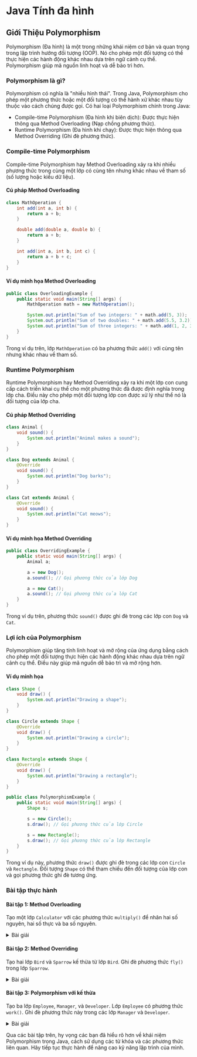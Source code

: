 # Java Tính đa hình

## Giới Thiệu Polymorphism

Polymorphism (Đa hình) là một trong những khái niệm cơ bản và quan trọng trong lập trình hướng đối tượng (OOP). Nó cho phép một đối tượng có thể thực hiện các hành động khác nhau dựa trên ngữ cảnh cụ thể. Polymorphism giúp mã nguồn linh hoạt và dễ bảo trì hơn.

### Polymorphism là gì?

Polymorphism có nghĩa là "nhiều hình thái". Trong Java, Polymorphism cho phép một phương thức hoặc một đối tượng có thể hành xử khác nhau tùy thuộc vào cách chúng được gọi. Có hai loại Polymorphism chính trong Java:

* Compile-time Polymorphism (Đa hình khi biên dịch): Được thực hiện thông qua Method Overloading (Nạp chồng phương thức).
* Runtime Polymorphism (Đa hình khi chạy): Được thực hiện thông qua Method Overriding (Ghi đè phương thức).

### Compile-time Polymorphism

Compile-time Polymorphism hay Method Overloading xảy ra khi nhiều phương thức trong cùng một lớp có cùng tên nhưng khác nhau về tham số (số lượng hoặc kiểu dữ liệu).

#### Cú pháp Method Overloading

```java
class MathOperation {
    int add(int a, int b) {
        return a + b;
    }

    double add(double a, double b) {
        return a + b;
    }

    int add(int a, int b, int c) {
        return a + b + c;
    }
}
```

#### Ví dụ minh họa Method Overloading

```java
public class OverloadingExample {
    public static void main(String[] args) {
        MathOperation math = new MathOperation();

        System.out.println("Sum of two integers: " + math.add(5, 3));
        System.out.println("Sum of two doubles: " + math.add(5.5, 3.2));
        System.out.println("Sum of three integers: " + math.add(1, 2, 3));
    }
}
```

Trong ví dụ trên, lớp `MathOperation` có ba phương thức `add()` với cùng tên nhưng khác nhau về tham số.

### Runtime Polymorphism

Runtime Polymorphism hay Method Overriding xảy ra khi một lớp con cung cấp cách triển khai cụ thể cho một phương thức đã được định nghĩa trong lớp cha. Điều này cho phép một đối tượng lớp con được xử lý như thể nó là đối tượng của lớp cha.

#### Cú pháp Method Overriding

```java
class Animal {
    void sound() {
        System.out.println("Animal makes a sound");
    }
}

class Dog extends Animal {
    @Override
    void sound() {
        System.out.println("Dog barks");
    }
}

class Cat extends Animal {
    @Override
    void sound() {
        System.out.println("Cat meows");
    }
}
```

#### Ví dụ minh họa Method Overriding

```java
public class OverridingExample {
    public static void main(String[] args) {
        Animal a;

        a = new Dog();
        a.sound(); // Gọi phương thức của lớp Dog

        a = new Cat();
        a.sound(); // Gọi phương thức của lớp Cat
    }
}
```

Trong ví dụ trên, phương thức `sound()` được ghi đè trong các lớp con `Dog` và `Cat`.

### Lợi ích của Polymorphism

Polymorphism giúp tăng tính linh hoạt và mở rộng của ứng dụng bằng cách cho phép một đối tượng thực hiện các hành động khác nhau dựa trên ngữ cảnh cụ thể. Điều này giúp mã nguồn dễ bảo trì và mở rộng hơn.

#### Ví dụ minh họa

```java
class Shape {
    void draw() {
        System.out.println("Drawing a shape");
    }
}

class Circle extends Shape {
    @Override
    void draw() {
        System.out.println("Drawing a circle");
    }
}

class Rectangle extends Shape {
    @Override
    void draw() {
        System.out.println("Drawing a rectangle");
    }
}

public class PolymorphismExample {
    public static void main(String[] args) {
        Shape s;

        s = new Circle();
        s.draw(); // Gọi phương thức của lớp Circle

        s = new Rectangle();
        s.draw(); // Gọi phương thức của lớp Rectangle
    }
}
```

Trong ví dụ này, phương thức `draw()` được ghi đè trong các lớp con `Circle` và `Rectangle`. Đối tượng `Shape` có thể tham chiếu đến đối tượng của lớp con và gọi phương thức ghi đè tương ứng.

### Bài tập thực hành

#### Bài tập 1: Method Overloading

Tạo một lớp `Calculator` với các phương thức `multiply()` để nhân hai số nguyên, hai số thực và ba số nguyên.

<details>

<summary>Bài giải</summary>

```java
class Calculator {
    int multiply(int a, int b) {
        return a * b;
    }

    double multiply(double a, double b) {
        return a * b;
    }

    int multiply(int a, int b, int c) {
        return a * b * c;
    }
}

public class Exercise1 {
    public static void main(String[] args) {
        Calculator calc = new Calculator();

        System.out.println("Product of two integers: " + calc.multiply(4, 5));
        System.out.println("Product of two doubles: " + calc.multiply(4.5, 5.5));
        System.out.println("Product of three integers: " + calc.multiply(2, 3, 4));
    }
}
```



</details>

#### Bài tập 2: Method Overriding

Tạo hai lớp `Bird` và `Sparrow` kế thừa từ lớp `Bird`. Ghi đè phương thức `fly()` trong lớp `Sparrow`.

<details>

<summary>Bài giải</summary>

```java
class Bird {
    void fly() {
        System.out.println("Bird is flying");
    }
}

class Sparrow extends Bird {
    @Override
    void fly() {
        System.out.println("Sparrow is flying");
    }
}

public class Exercise2 {
    public static void main(String[] args) {
        Bird b = new Sparrow();
        b.fly(); // Gọi phương thức của lớp Sparrow
    }
}
```



</details>

#### Bài tập 3: Polymorphism với kế thừa

Tạo ba lớp `Employee`, `Manager`, và `Developer`. Lớp `Employee` có phương thức `work()`. Ghi đè phương thức này trong các lớp `Manager` và `Developer`.

<details>

<summary>Bài giải</summary>

```java
class Employee {
    void work() {
        System.out.println("Employee is working");
    }
}

class Manager extends Employee {
    @Override
    void work() {
        System.out.println("Manager is managing");
    }
}

class Developer extends Employee {
    @Override
    void work() {
        System.out.println("Developer is developing");
    }
}

public class Exercise3 {
    public static void main(String[] args) {
        Employee e;

        e = new Manager();
        e.work(); // Gọi phương thức của lớp Manager

        e = new Developer();
        e.work(); // Gọi phương thức của lớp Developer
    }
}
```



</details>

Qua các bài tập trên, hy vọng các bạn đã hiểu rõ hơn về khái niệm Polymorphism trong Java, cách sử dụng các từ khóa và các phương thức liên quan. Hãy tiếp tục thực hành để nâng cao kỹ năng lập trình của mình.
